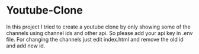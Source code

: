 # Youtube-Clone
In this project I tried to create a youtube clone by only showing some of the channels using channel ids and other api.
So please add your api key in .env file.
For changing the channels just edit index.html and remove the old id and add new id.
